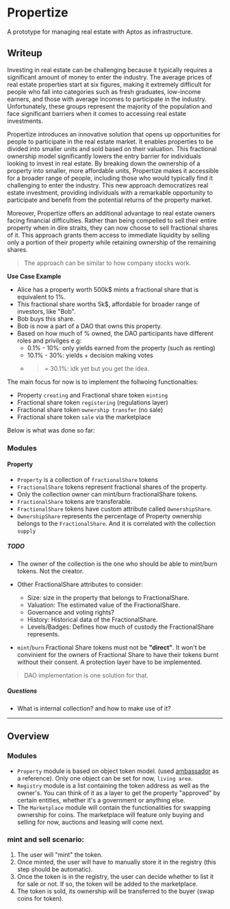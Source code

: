 # Propertize

A prototype for managing real estate with Aptos as infrastructure.

## Writeup
Investing in real estate can be challenging because it typically requires a significant amount of money to enter the industry. The average prices of real estate properties start at six figures, making it extremely difficult for people who fall into categories such as fresh graduates, low-income earners, and those with average incomes to participate in the industry. Unfortunately, these groups represent the majority of the population and face significant barriers when it comes to accessing real estate investments.

Propertize introduces an innovative solution that opens up opportunities for people to participate in the real estate market. It enables properties to be divided into smaller units and sold based on their valuation. This fractional ownership model significantly lowers the entry barrier for individuals looking to invest in real estate. By breaking down the ownership of a property into smaller, more affordable units, Propertize makes it accessible for a broader range of people, including those who would typically find it challenging to enter the industry. This new approach democratizes real estate investment, providing individuals with a remarkable opportunity to participate and benefit from the potential returns of the property market.

Moreover, Propertize offers an additional advantage to real estate owners facing financial difficulties. Rather than being compelled to sell their entire property when in dire straits, they can now choose to sell fractional shares of it. This approach grants them access to immediate liquidity by selling only a portion of their property while retaining ownership of the remaining shares.

> The approach can be similar to how company stocks work.

**Use Case Example**
- Alice has a property worth 500k$ mints a fractional share that is equivalent to 1%. 
- This fractional share worths 5k$, affordable for broader range of investors, like "Bob".
- Bob buys this share.
- Bob is now a part of a DAO that owns this property.
- Based on how much of % owned, the DAO participants have different roles and privilges e.g:
    - 0.1% - 10%: only yields earned from the property (such as renting)
    - 10.1% - 30%: yields + decision making votes
    - >= 30.1%: idk yet but you get the idea.

The main focus for now is to implement the follwoing functionalties:
 - Property `creating` and Fractional share token `minting`
 - Fractional share token `registering` (regulations layer)
 - Fractional share token `ownership transfer` (no sale)
 - Fractional share token `sale` via the marketplace

Below is what was done so far:
### Modules
#### Property
- `Property` is a collection of `fractionalShare` tokens 
- `FractionalShare` tokens represent fractional shares of the property.
- Only the collection owner can mint/burn fractionalShare tokens.
- `FractionalShare` tokens are transferable.
- `FractionalShare` tokens have custom attribute called `OwnershipShare`.
- `OwnershipShare` represents the percentage of Property ownership 
belongs to the `FractionalShare`. And it is correlated with the collection `supply`

##### TODO
- The owner of the collection is the one who should be able 
to mint/burn tokens. Not the creator. 

- Other FractionalShare attributes to consider:
    - Size: size in the property that belongs to FractionalShare.
    - Valuation: The estimated value of the FractionalShare.
    - Governance and voting rights?
    - History: Historical data of the FractionalShare.
    - Levels/Badges: Defines how much of custody the FractionalShare represents.
- `mint`/`burn` Fractional Share tokens must not be **"direct"**. 
It won't be convinient for the owners of Fractional Share to have their tokens burnt without their consent. A protection layer have to be implemented.
> DAO implementation is one solution for that.

##### Questions
- What is internal collection? and how to make use of it?

-----------------------------------------------------------------

## Overview
### Modules
- `Property` module is based on object token model. (used [ambassador](https://github.com/aptos-labs/aptos-core/tree/main/aptos-move/move-examples/token_objects/ambassador) as a reference). Only one object can be set for now, `living area`.
- `Registry` module is a list containing the token address as well as the owner's. You can think of it as a layer to get the property "approved" by certain entities, whether it's a government or anything else. 
- The `Marketplace` module will contain the functionalities for swapping ownership for coins. The marketplace will feature only buying and selling for now, auctions and leasing will come next.

### mint and sell scenario: 
1. The user will "mint" the token.
2. Once minted, the user will have to manually store it in the registry (this step should be automatic).
3. Once the token is in the registry, the user can decide whether to list it for sale or not. If so, the token will be added to the marketplace.
4. The token is sold, its ownership will be transferred to the buyer (swap coins for token).
